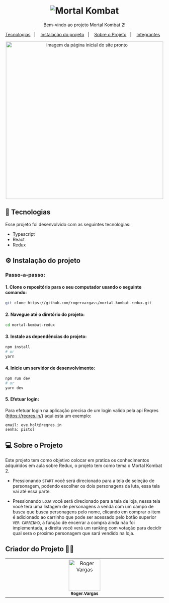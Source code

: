 <h1 align="center">        
        <img
          alt="Mortal Kombat"
          src="https://vignette.wikia.nocookie.net/logopedia/images/8/89/Mk2_logo.png/revision/latest?cb=20140315235821"
        /> 
</h1>

<p align="center">
  Bem-vindo ao projeto Mortal Kombat 2!<br/>
</p>

<p align="center">
  <a href="#-tecnologias">Tecnologias</a>&nbsp;&nbsp;&nbsp;|&nbsp;&nbsp;&nbsp;
    <a href="#-instalacao-do-projeto">Instalação do projeto</a>&nbsp;&nbsp;&nbsp;|&nbsp;&nbsp;&nbsp;
  <a href="#-sobre-o-projeto">Sobre o Projeto</a>&nbsp;&nbsp;&nbsp;|&nbsp;&nbsp;&nbsp;
  <a href="#-integrantes">Integrantes</a>&nbsp;&nbsp;&nbsp;

</p>

<p align="center">
  <img width="500" alt="imagem da página inicial do site pronto" src="./src/assets/print.png">
</p>

## 🚀 Tecnologias <br id="-tecnologias">

Esse projeto foi desenvolvido com as seguintes tecnologias:

- Typescript
- React
- Redux

## ⚙️ Instalação do projeto <br id="-instalacao-do-projeto">

### Passo-a-passo:

#### 1. Clone o repositório para o seu computador usando o seguinte comando:

```bash
git clone https://github.com/rogervargass/mortal-kombat-redux.git
```

#### 2. Navegue até o diretório do projeto:

```bash
cd mortal-kombat-redux
```

#### 3. Instale as dependências do projeto:

```bash
npm install
# or
yarn
```

#### 4. Inicie um servidor de desenvolvimento:

```bash
npm run dev
# or
yarn dev
```

#### 5. Efetuar login:

Para efetuar login na aplicação precisa de um login valido pela api Reqres (https://reqres.in/) aqui esta um exemplo:

```
email: eve.holt@reqres.in
senha: pistol
```

## 💻 Sobre o Projeto <br id="-sobre-o-projeto">

Este projeto tem como objetivo colocar em pratica os conhecimentos adquiridos em aula sobre Redux, o projeto tem como tema o Mortal Kombat 2.

- Pressionando `START` você será direcionado para a tela de seleção de personagem, podendo escolher os dois personagens da luta, essa tela vai até essa parte.

- Pressionando `LOJA` você será direcionado para a tela de loja, nessa tela você terá uma listagem de personagens a venda com um campo de busca que busca personagens pelo nome, clicando em comprar o item é adicionado ao carrinho que pode ser acessado pelo botão superior `VER CARRINHO`, a função de encerrar a compra ainda não foi implementada, a direita você verá um ranking com votação para decidir qual sera o proximo personagem que sará vendido na loja.

## Criador do Projeto 👨‍💻 <br id="-integrantes">

<table>
  <tbody>
        <tr>
      <td align="center" valign="top" width="14.28%"><a href="https://www.github.com/rogervargass"><img src="https://avatars.githubusercontent.com/u/70342776?v=4" width="100px;" alt="Roger Vargas"/><br /><sub><b>Roger Vargas
</b></sub></a><br /></td>
  </tbody>
</table>
